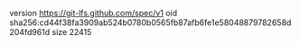 version https://git-lfs.github.com/spec/v1
oid sha256:cd44f38fa3909ab524b0780b0565fb87afb6fe1e58048879782658d204fd961d
size 22415
